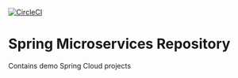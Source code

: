 [![CircleCI](https://circleci.com/gh/nvg/spring-microservices.svg?style=svg)](https://circleci.com/gh/nvg/spring-microservices)

# Spring Microservices Repository

Contains demo Spring Cloud projects

